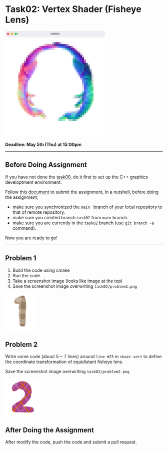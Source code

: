 # Task02: Vertex Shader (Fisheye Lens)

![preview](preview.png)

**Deadline: May 5th (Thu) at 15:00pm**

----

## Before Doing Assignment

If you have not done the [task00](../task00), do it first to set up the C++ graphics developtment environment.

Follow [this document](../doc/submit.md) to submit the assignment, In a nutshell, before doing the assignment,  
- make sure you synchronized the `main ` branch of your local repository  to that of remote repository.
- make sure you created branch `task02` from `main` branch.
- make sure you are currently in the `task02` branch (use `git branch -a` command).

Now you are ready to go!

---

## Problem 1

1. Build the code using cmake
2. Run the code
3. Take a screenshot image (looks like image at the top)
4. Save the screenshot image overwriting `task02/problem1.png`
 
![problem1](problem1.png)


## Problem 2

Write some code (about 5 ~ 7  lines) around `line #25` in `shaer.vert` to define the coordinate transformation of 
equidistant fisheye lens.   

Save the screenshot image overwriting `task02/problem2.png`

![problem2](problem2.png)


## After Doing the Assignment

After modify the code, push the code and submit a pull request. 
